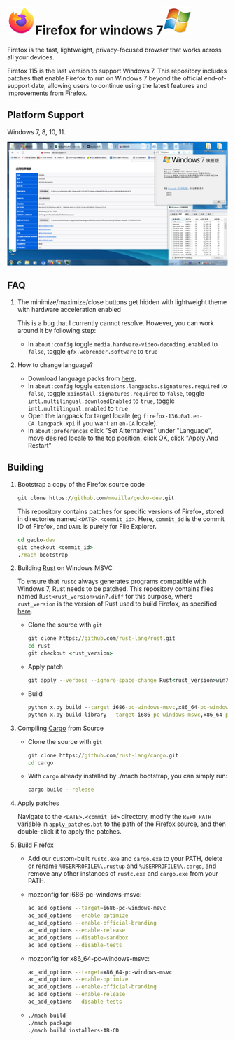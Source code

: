 # ![](imgs/default64.png)Firefox for windows 7![](imgs/windows.png)
Firefox is the fast, lightweight, privacy-focused browser that works across all your devices.

Firefox 115 is the last version to support Windows 7. This repository includes patches that enable Firefox to run on Windows 7 beyond the official end-of-support date, allowing users to continue using the latest features and improvements from Firefox.

## Platform Support

Windows 7, 8, 10, 11.

![](imgs/snapshot.png)

## FAQ

1. The minimize/maximize/close buttons get hidden with lightweight theme with hardware acceleration enabled

   This is a bug that I currently cannot resolve. However, you can work around it by following step:

   - In `about:config` toggle `media.hardware-video-decoding.enabled` to `false`, toggle `gfx.webrender.software` to `true`

2. How to change language?

   - Download language packs from [here](https://github.com/e3kskoy7wqk/Firefox-for-windows-7/releases).
   - In `about:config` toggle `extensions.langpacks.signatures.required` to `false`, toggle `xpinstall.signatures.required` to `false`, toggle `intl.multilingual.downloadEnabled` to `true`, toggle `intl.multilingual.enabled` to `true`
   - Open the langpack for target locale (eg `firefox-136.0a1.en-CA.langpack.xpi` if you want an `en-CA` locale).
   - In `about:preferences` click "Set Alternatives" under "Language", move desired locale to the top position, click OK, click "Apply And Restart"

## Building

1. Bootstrap a copy of the Firefox source code

   ```bat
   git clone https://github.com/mozilla/gecko-dev.git
   ```

   This repository contains patches for specific versions of Firefox, stored in directories named `<DATE>.<commit_id>`. Here, `commit_id` is the commit ID of Firefox, and `DATE` is purely for File Explorer.

   ```bat
   cd gecko-dev
   git checkout <commit_id>
   ./mach bootstrap
   ```

2. Building [Rust](https://github.com/rust-lang/rust) on Windows MSVC

   To ensure that `rustc` always generates programs compatible with Windows 7, Rust needs to be patched. This repository contains files named `Rust<rust_version>win7.diff` for this purpose, where `rust_version` is the version of Rust used to build Firefox, as specified [here](https://github.com/mozilla/gecko-dev/blob/master/docs/writing-rust-code/update-policy.md).

   - Clone the source with `git`

     ```bat
     git clone https://github.com/rust-lang/rust.git
     cd rust
     git checkout <rust_version>
     ```

   - Apply patch

     ```bat
     git apply --verbose --ignore-space-change Rust<rust_version>win7.diff
     ```

   - Build

     ```bat
     python x.py build --target i686-pc-windows-msvc,x86_64-pc-windows-msvc
     python x.py build library --target i686-pc-windows-msvc,x86_64-pc-windows-msvc
     ```

3. Compiling [Cargo](https://github.com/rust-lang/cargo) from Source

   - Clone the source with `git`

     ```bat
     git clone https://github.com/rust-lang/cargo.git
     cd cargo
     ```

   - With `cargo` already installed by ./mach bootstrap, you can simply run:

     ```bat
     cargo build --release
     ```

4. Apply patches

   Navigate to the `<DATE>.<commit_id>` directory, modify the `REPO_PATH` variable in `apply_patches.bat` to the path of the Firefox source, and then double-click it to apply the patches.

5. Build Firefox

   - Add our custom-built `rustc.exe` and `cargo.exe` to your PATH, delete or rename `%USERPROFILE%\.rustup` and `%USERPROFILE%\.cargo`, and remove any other instances of `rustc.exe` and `cargo.exe` from your PATH.

   - mozconfig for i686-pc-windows-msvc:

     ```bash
     ac_add_options --target=i686-pc-windows-msvc
     ac_add_options --enable-optimize
     ac_add_options --enable-official-branding
     ac_add_options --enable-release
     ac_add_options --disable-sandbox
     ac_add_options --disable-tests
     ```

   - mozconfig for x86_64-pc-windows-msvc:

     ```bash
     ac_add_options --target=x86_64-pc-windows-msvc
     ac_add_options --enable-optimize
     ac_add_options --enable-official-branding
     ac_add_options --enable-release
     ac_add_options --disable-tests
     ```

   - ```bash
     ./mach build
     ./mach package
     ./mach build installers-AB-CD
     ```
